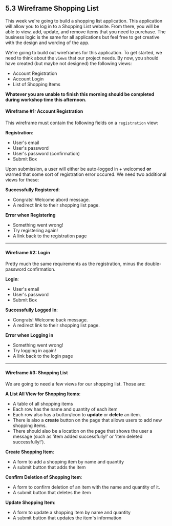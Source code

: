 ## 5.3 Wireframe Shopping List

This week we're going to build a shopping list application. This application will allow you to log in to a Shopping List website. From there, you will be able to view, add, update, and remove items that you need to purchase. The business logic is the same for all applications but feel free to get creative with the design and wording of the app.

We're going to build out wireframes for this application. To get started, we need to think about the `views` that our project needs. By now, you should have created (but maybe not designed) the following views:

* Account Registration
* Account Login
* List of Shopping Items

**Whatever you are unable to finish this morning should be completed during workshop time this afternoon.**

#### Wireframe #1: Account Registration

This wireframe must contain the following fields on a `registration` view:

**Registration**:
* User's email
* User's password
* User's password (confirmation)
* Submit Box

Upon submission, a user will either be auto-logged in + welcomed **or** warned that some sort of registration error occured. We need two additional views for these:

**Successfully Registered**:
* Congrats! Welcome abord message.
* A redirect link to their shopping list page.

**Error when Registering**
* Something went wrong!
* Try registering again!
* A link back to the registration page

---

#### Wireframe #2: Login

Pretty much the same requirements as the registration, minus the double-password confirmation.

**Login**:
* User's email
* User's password
* Submit Box

**Successfully Logged In**:
* Congrats! Welcome back message.
* A redirect link to their shopping list page.

**Error when Logging in**
* Something went wrong!
* Try logging in again!
* A link back to the login page

---

#### Wireframe #3: Shopping List

We are going to need a few views for our shopping list. Those are:

**A List All View for Shopping Items**:
* A table of all shopping items
* Each row has the name and quantity of each item
* Each row also has a button/icon to **update** or **delete** an item.
* There is also a **create** button on the page that allows users to add new shopping items.
* There should also be a location on the page that shows the user a message (such as 'item added successfully!' or 'item deleted successfully!').

**Create Shopping Item**:
* A form to add a shopping item by name and quantity
* A submit button that adds the item

**Confirm Deletion of Shopping Item**:
* A form to confirm deletion of an item with the name and quantity of it.
* A submit button that deletes the item

**Update Shopping Item**:
* A form to update a shopping item by name and quantity
* A submit button that updates the item's information
